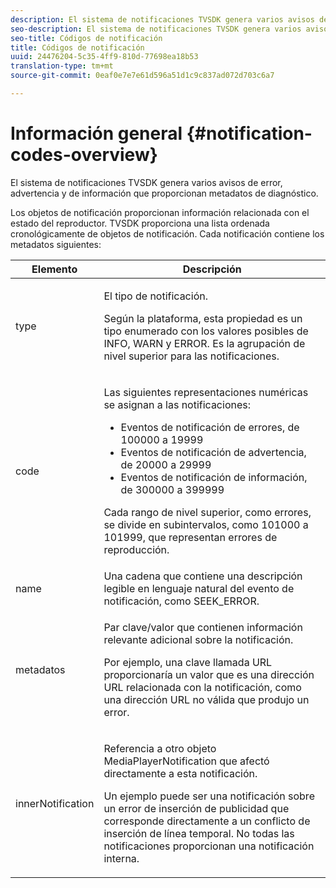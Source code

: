 ```yaml
---
description: El sistema de notificaciones TVSDK genera varios avisos de error, advertencia y de información que proporcionan metadatos de diagnóstico.
seo-description: El sistema de notificaciones TVSDK genera varios avisos de error, advertencia y de información que proporcionan metadatos de diagnóstico.
seo-title: Códigos de notificación
title: Códigos de notificación
uuid: 24476204-5c35-4ff9-810d-77698ea18b53
translation-type: tm+mt
source-git-commit: 0eaf0e7e7e61d596a51d1c9c837ad072d703c6a7

---
```



# Información general {#notification-codes-overview}

El sistema de notificaciones TVSDK genera varios avisos de error, advertencia y de información que proporcionan metadatos de diagnóstico.

Los objetos de notificación proporcionan información relacionada con el estado del reproductor. TVSDK proporciona una lista ordenada cronológicamente de objetos de notificación. Cada notificación contiene los metadatos siguientes:

<table frame="all" colsep="1" rowsep="1" id="table_1A32EFFE1834438D8261886EC9D7250D"> 
 <thead> 
  <tr rowsep="1"> 
   <th colname="1" class="entry"> Elemento </th> 
   <th colname="2" class="entry"> Descripción </th> 
  </tr> 
 </thead>
 <tbody> 
  <tr rowsep="1"> 
   <td colname="1"><span class="codeph"> type</span> </td> 
   <td colname="2"> <p>El tipo de notificación. </p> <p>Según la plataforma, esta propiedad es un tipo enumerado con los valores posibles de INFO, WARN y ERROR. Es la agrupación de nivel superior para las notificaciones. </p> </td> 
  </tr> 
  <tr rowsep="1"> 
   <td colname="1"> <span class="codeph"> code</span> </td> 
   <td colname="2"> <p>Las siguientes representaciones numéricas se asignan a las notificaciones: 
     <ul id="ul_A86BF89D6B3B410E81FAD718D3C4A9F0"> 
      <li id="li_8180972D704C40098723734DD4B45643">Eventos de notificación de errores, de 100000 a 19999 </li> 
      <li id="li_0EC29EA5F0034E5EBFEF8E68A6498D39">Eventos de notificación de advertencia, de 20000 a 29999 </li> 
      <li id="li_189A53D3D7EF4960A521AB04D00DCF70">Eventos de notificación de información, de 300000 a 399999 </li> 
     </ul> </p> <p>Cada rango de nivel superior, como errores, se divide en subintervalos, como 101000 a 101999, que representan errores de reproducción. </p> </td> 
  </tr> 
  <tr rowsep="1"> 
   <td colname="1"><span class="codeph"> name</span> </td> 
   <td colname="2">Una cadena que contiene una descripción legible en lenguaje natural del evento de notificación, como <span class="codeph"> SEEK_ERROR</span>. </td> 
  </tr> 
  <tr rowsep="1"> 
   <td colname="1"><span class="codeph"> metadatos</span> </td> 
   <td colname="2"> <p>Par clave/valor que contienen información relevante adicional sobre la notificación. </p> <p>Por ejemplo, una clave llamada <span class="codeph"> URL</span> proporcionaría un valor que es una dirección URL relacionada con la notificación, como una dirección URL no válida que produjo un error. </p> </td> 
  </tr> 
  <tr rowsep="0"> 
   <td colname="1"><span class="codeph"> innerNotification</span> </td> 
   <td colname="2"> <p>Referencia a otro objeto <span class="codeph"> MediaPlayerNotification</span> que afectó directamente a esta notificación. </p> <p>Un ejemplo puede ser una notificación sobre un error de inserción de publicidad que corresponde directamente a un conflicto de inserción de línea temporal. No todas las notificaciones proporcionan una notificación interna. </p> </td> 
  </tr> 
 </tbody> 
</table>

